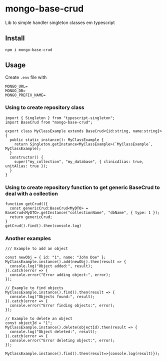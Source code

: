 # mongo-base-crud

Lib to simple handler singleton classes em typescript

## Install

```
npm i mongo-base-crud
```

## Usage

Create `.env` file with

```
MONGO_URL=
MONGO_DB=
MONGO_PREFIX_NAME=
```

### Using to create repository class

```
import { Singleton } from "typescript-singleton";
import BaseCrud from "mongo-base-crud";

export class MyClassExample extends BaseCrud<{id:string, name:string}> {
  public static instance(): MyClassExample {
    return Singleton.getInstance<MyClassExample>(`MyClassExample`, MyClassExample);
  }
  constructor() {
    super("my_collection", "my_database", { clinicAlias: true, unitAlias: true });
  }
}
```

### Using to create repository function to get generic BaseCrud to deal with a collection

```
function getCrud(){
  const genericCrud:BaseCrud<MyDTO> = BaseCrud<MyDTO>.getInstance("collectionName", "dbName", { type: 1 });
  return genericCrud;
}
getCrud().find().then(console.log)

```

### Another examples

```
/// Example to add an object

const newObj = { id: "1", name: "John Doe" };
MyClassExample.instance().add(newObj).then(result => {
  console.log("Object added:", result);
}).catch(error => {
  console.error("Error adding object:", error);
});

// Example to find objects
MyClassExample.instance().find().then(result => {
  console.log("Objects found:", result);
}).catch(error => {
  console.error("Error finding objects:", error);
});

// Example to delete an object
const objectId = "1";
MyClassExample.instance().delete(objectId).then(result => {
  console.log("Object deleted:", result);
}).catch(error => {
  console.error("Error deleting object:", error);
});

MyClassExample.instance().find().then(result=>{console.log(result)});

```
